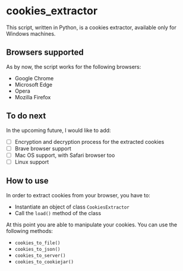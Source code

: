 # cookies_extractor
This script, written in Python, is a cookies extractor, available only for Windows machines.

## Browsers supported
As by now, the script works for the following browsers:
* Google Chrome
* Microsoft Edge
* Opera
* Mozilla Firefox

## To do next
In the upcoming future, I would like to add:
- [ ] Encryption and decryption process for the extracted cookies
- [ ] Brave browser support
- [ ] Mac OS support, with Safari browser too
- [ ] Linux support

## How to use
In order to extract cookies from your browser, you have to:
* Instantiate an object of class `CookiesExtractor`
* Call the `load()` method of the class

At this point you are able to manipulate your cookies. You can use the following methods:
* `cookies_to_file()`
* `cookies_to_json()`
* `cookies_to_server()`
* `cookies_to_cookiejar()`

